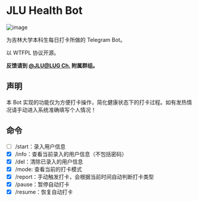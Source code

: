 # JLU Health Bot

![image](https://user-images.githubusercontent.com/8667822/90133379-efbf8280-dda1-11ea-9182-809572e7e258.png)

为吉林大学本科生每日打卡所做的 Telegram Bot。

以 WTFPL 协议开源。

**反馈请到 [@JLU@LUG Ch.](https://t.me/jlulugch) 附属群组。**

## 声明

本 Bot 实现的功能仅为方便打卡操作，简化健康状态下的打卡过程。如有发热情况请手动进入系统准确填写个人情况！

## 命令
- [ ] /start：录入用户信息
- [x] /info：查看当前录入的用户信息（不包括密码）
- [x] /del：清除已录入的用户信息
- [x] /mode: 查看当前的打卡模式
- [x] /report：手动触发打卡，会根据当前时间自动判断打卡类型
- [x] /pause：暂停自动打卡
- [x] /resume：恢复自动打卡